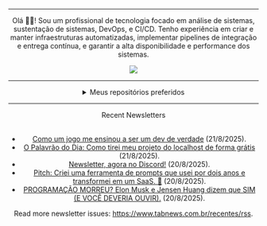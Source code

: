 <div align="center">
<hr>
<p>Olá 👋🏾! Sou um profissional de tecnologia focado em análise de sistemas, sustentação de sistemas, DevOps, e CI/CD. Tenho experiência em criar e manter infraestruturas automatizadas, implementar pipelines de integração e entrega contínua, e garantir a alta disponibilidade e performance dos sistemas.</p>
  <img src="https://media.giphy.com/media/yAGIvCiwPJn5C/giphy.gif">
<hr>
  <details>
  <summary>Meus repositórios preferidos</summary>
  <br />
  Alguns dos meus melhores repositórios:
  <br />
<br />
  <ul><li><a href=https://github.com/commitgeist/aluratube target="_blank" rel="noopener noreferrer">commitgeist/aluratube</a> (<b>0</b> ✨ and <b>0</b> 🍴): Aluratube - Desenvolvido durante a imersão React da Alura no final de 2022</li><li><a href=https://github.com/commitgeist/nlw-ia target="_blank" rel="noopener noreferrer">commitgeist/nlw-ia</a> (<b>0</b> ✨ and <b>0</b> 🍴): Projeto desenvolvido durante a NLW IA - Usando a API da OPENAI</li><li><a href=https://github.com/commitgeist/nlw-journey-ia target="_blank" rel="noopener noreferrer">commitgeist/nlw-journey-ia</a> (<b>0</b> ✨ and <b>0</b> 🍴): NLW IA - Agent de viagens usando python + langchain + GPT</li>
<li>More coming soon :).</li>
</ul>
  </details>
  <hr/>
    <summary>Recent Newsletters</summary>
  <br />
  <ul>
    <li><a href=https://www.tabnews.com.br/duduisonfire/como-um-jogo-me-ensinou-a-ser-um-dev-de-verdade target="_blank" rel="noopener noreferrer">Como um jogo me ensinou a ser um dev de verdade</a> (21/8/2025).</li><li><a href=https://www.tabnews.com.br/GuilhermeHenrique/o-palavrao-do-dia-como-tirei-meu-projeto-do-localhost-de-forma-gratis target="_blank" rel="noopener noreferrer">O Palavrão do Dia: Como tirei meu projeto do localhost de forma grátis</a> (21/8/2025).</li><li><a href=https://www.tabnews.com.br/audibert/newsletter-agora-no-discord target="_blank" rel="noopener noreferrer">Newsletter, agora no Discord!</a> (20/8/2025).</li><li><a href=https://www.tabnews.com.br/edubzs/criei-uma-ferramenta-de-prompts-que-usei-por-dois-anos-e-transformei-em-um-saas target="_blank" rel="noopener noreferrer">Pitch: Criei uma ferramenta de prompts que usei por dois anos e transformei em um SaaS. 🚀</a> (20/8/2025).</li><li><a href=https://www.tabnews.com.br/eduardoaugustolb/programacao-morreu-elon-musk-e-jensen-huang-dizem-que-sim-e-voce-deveria-ouvir target="_blank" rel="noopener noreferrer">PROGRAMAÇÃO MORREU? Elon Musk e Jensen Huang dizem que SIM (E VOCÊ DEVERIA OUVIR).</a> (20/8/2025).</li>
  </ul>
<p>Read more newsletter issues: <a href="https://www.tabnews.com.br/recentes/rss">https://www.tabnews.com.br/recentes/rss</a>.</p>
  </details>
